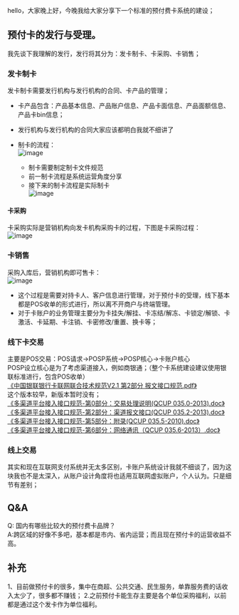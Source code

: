 hello，大家晚上好，今晚我给大家分享下一个标准的预付费卡系统的建设；  
## 预付卡的发行与受理。   
我先谈下我理解的发行，发行将其分为：发卡制卡、卡采购、卡销售；
### 发卡制卡  
发卡制卡需要发行机构与发行机构的合同、卡产品的管理；  
- 卡产品包含：产品基本信息、产品账户信息、产品卡面信息、产品面额信息、产品卡bin信息；  
- 发行机构与发行机构的合同大家应该都明白我就不细讲了  

- 制卡的流程：  
![image](http://static.cocolian.cn/img/20180804_193959.png)  
  - 制卡需要制定制卡文件规范  
  - 前一制卡流程是系统运营角度分享  
  - 接下来的制卡流程是实际制卡  
![image](http://static.cocolian.cn/img/20180804_194248.png) 
  
#### 卡采购    
卡采购实际是营销机构向发卡机构采购卡的过程，下图是卡采购过程：  
![image](http://static.cocolian.cn/img/20180804_194445.png)  

### 卡销售    
采购入库后，营销机构即可售卡：  
![image](http://static.cocolian.cn/img/20180804_194704.png)  
- 这个过程是需要对持卡人、客户信息进行管理，对于预付卡的受理，线下基本都是POS收单的形式进行，所以离不开商户与终端管理。  
- 对于卡账户的业务管理主要分为卡挂失/解挂、卡冻结/解冻、卡锁定/解锁、卡激活、卡延期、卡注销、卡密修改/重置、换卡等；  
  
### 线下卡交易    
主要是POS交易：POS请求-&gt;POSP系统-&gt;POSP核心-&gt;卡账户核心  
POSP设立核心是为了考虑渠道接入，例如商银通；（整个卡系统建设建议使用银联标准进行，包含POS收单）  
[《中国银联银行卡联网联合技术规范V2.1 第2部分 报文接口规范.pdf》](http://note.youdao.com/groupshare/?token=1AA4BECB8C4F49D9823AD9DC35132778&gid=49165967)    
这个版本较早，新版本暂时没有；  
[《多渠道平台接入接口规范-第0部分：交易处理说明(QCUP 035.0-2013).doc》](http://note.youdao.com/groupshare/?token=F2D46160B87E480997EBEA3044C766B0&gid=49165967)  
[《多渠道平台接入接口规范-第2部分：渠道报文接口(QCUP 035.2-2013).doc》](http://note.youdao.com/groupshare/?token=B8503E1E136E499AA2D4550CE56BE20B&gid=49165967)  
[《多渠道平台接入接口规范-第5部分：附录(QCUP 035.5-2010).doc》](http://note.youdao.com/groupshare/?token=7A2EC3C7CD834112B044AEAE5EB71C6E&gid=49165967)  
[《多渠道平台接入接口规范-第6部分：网络通讯（QCUP 035.6-2013）.doc》](http://note.youdao.com/groupshare/?token=235F51BD057D4165A7F47ECB9D739ECA&gid=49165967)  
### 线上交易  
其实和现在互联网支付系统并无太多区别，卡账户系统设计我就不细谈了，因为这块我也不是太深入，从账户设计角度将也适用互联网虚拟账户，个人认为。只是细节有差别；  

## Q&A
Q: 国内有哪些比较大的预付费卡品牌？  
A:跨区域的好像不多吧，基本都是市内、省内运营；而且现在预付卡的运营收益不高。

## 补充
1、目前做预付卡的很多，集中在商超、公共交通、民生服务，单靠服务费的话收入太少了，很多都不赚钱；
2.之前预付卡能生存主要是各个单位采购福利，以前都是通过这个发卡作为单位福利。




